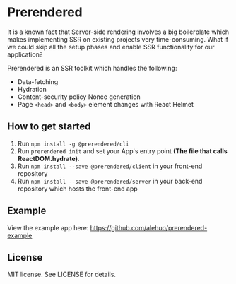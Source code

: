 # Prerendered

It is a known fact that Server-side rendering involves a big boilerplate which makes implementing SSR on existing projects very time-consuming. What if we could skip all the setup phases and enable SSR functionality for our application? 

Prerendered is an SSR toolkit which handles the following:

- Data-fetching
- Hydration
- Content-security policy Nonce generation
- Page `<head>` and `<body>` element changes with React Helmet

## How to get started

1. Run `npm install -g @prerendered/cli`
2. Run `prerendered init` and set your App's entry point **(The file that calls ReactDOM.hydrate)**.
3. Run `npm install --save @prerendered/client` in your front-end repository
4. Run `npm install --save @prerendered/server` in your back-end repository which hosts the front-end app

## Example

View the example app here: https://github.com/alehuo/prerendered-example

## License

MIT license. See LICENSE for details.